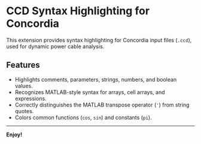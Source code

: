 # CCD Syntax Highlighting for Concordia

This extension provides syntax highlighting for Concordia input files (`.ccd`), used for dynamic power cable analysis.

## Features

* Highlights comments, parameters, strings, numbers, and boolean values.
* Recognizes MATLAB-style syntax for arrays, cell arrays, and expressions.
* Correctly distinguishes the MATLAB transpose operator (`'`) from string quotes.
* Colors common functions (`cos`, `sin`) and constants (`pi`).

---

**Enjoy!**
